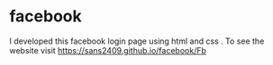 # facebook
I developed this facebook login page using html and css .  To see the website visit https://sans2409.github.io/facebook/Fb
